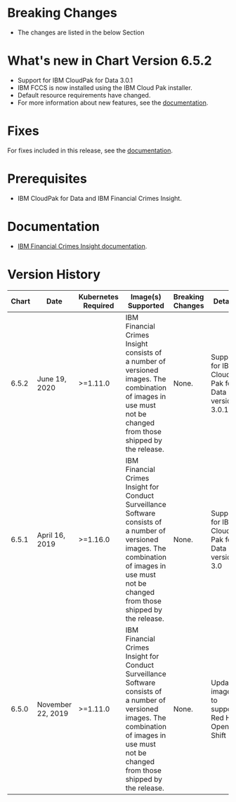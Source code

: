 # Breaking Changes
* The changes are listed in the below Section

# What's new in Chart Version 6.5.2

* Support for IBM CloudPak for Data 3.0.1
* IBM FCCS is now installed using the IBM Cloud Pak installer.
* Default resource requirements have changed.
* For more information about new features, see the [documentation](https://www.ibm.com/support/knowledgecenter/SSCKRH).

# Fixes

For fixes included in this release, see the [documentation](https://www.ibm.com/support/knowledgecenter/SSCKRH).

# Prerequisites
* IBM CloudPak for Data and IBM Financial Crimes Insight.

# Documentation
* [IBM Financial Crimes Insight documentation](https://www.ibm.com/support/knowledgecenter/SSCKRH).

# Version History
| Chart | Date               | Kubernetes Required                                                                    | Image(s) Supported                                                                                                                                  | Breaking Changes     | Details                                                          |
| ----- | ------------------ | -------------------------------------------------------------------------------------- | --------------------------------------------------------------------------------------------------------------------------------------------------- | -------------------- | ---------------------------------------------------------------- |
| 6.5.2 | June 19, 2020   | >=1.11.0                                                                               | IBM Financial Crimes Insight consists of a number of versioned images. The combination of images in use must not be changed from those shipped by the release. | None.               | Support for IBM Cloud Pak for Data version 3.0.1
| 6.5.1 | April 16, 2019   | >=1.16.0                                                                               | IBM Financial Crimes Insight for Conduct Surveillance Software consists of a number of versioned images. The combination of images in use must not be changed from those shipped by the release. | None.               | Support for IBM Cloud Pak for Data version 3.0                                   |
| 6.5.0 | November 22, 2019   | >=1.11.0                                                                               | IBM Financial Crimes Insight for Conduct Surveillance Software consists of a number of versioned images. The combination of images in use must not be changed from those shipped by the release. | None.               | Updated images to support Red Hat Open Shift                                   |
